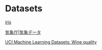 # Datasets

[iris](https://archive.ics.uci.edu/ml/datasets/iris)

[気象庁|気象データ](https://www.data.jma.go.jp/gmd/risk/obsdl/index.php)

[UCI Machine Learning Datasets: Wine quality](https://archive.ics.uci.edu/ml/machine-learning-databases/wine-quality/winequality-red.csv)
